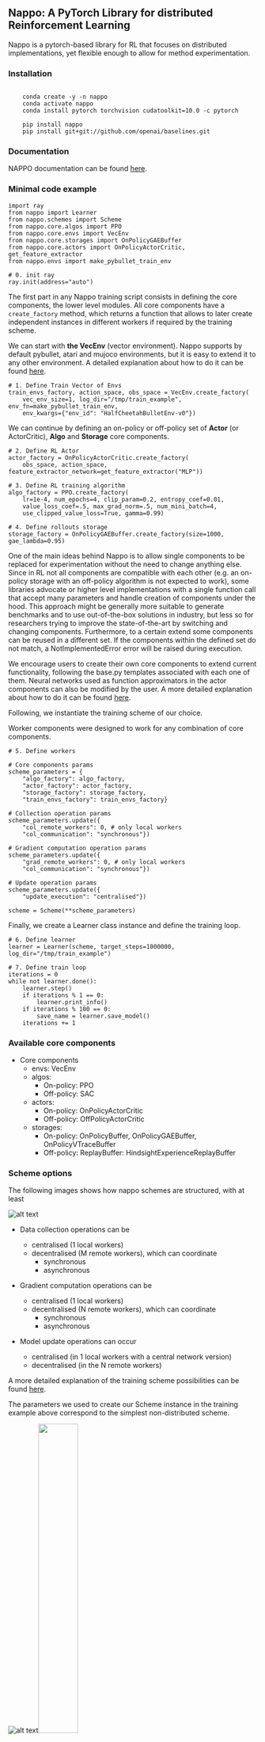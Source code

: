 ## Nappo: A PyTorch Library for distributed Reinforcement Learning

Nappo is a pytorch-based library for RL that focuses on distributed implementations, yet flexible enough to allow for method experimentation.

### Installation
```

    conda create -y -n nappo
    conda activate nappo
    conda install pytorch torchvision cudatoolkit=10.0 -c pytorch

    pip install nappo
    pip install git+git://github.com/openai/baselines.git

```

### Documentation

NAPPO documentation can be found [here](http://nappo.readthedocs.io/).

### Minimal code example


```
import ray
from nappo import Learner
from nappo.schemes import Scheme
from nappo.core.algos import PPO
from nappo.core.envs import VecEnv
from nappo.core.storages import OnPolicyGAEBuffer
from nappo.core.actors import OnPolicyActorCritic, get_feature_extractor
from nappo.envs import make_pybullet_train_env

# 0. init ray
ray.init(address="auto")

```

The first part in any Nappo training script consists in defining the core components, the lower level modules. All core components have a `create_factory` method, which returns a function that allows to later create independent instances in different workers if required by the training scheme.

We can start with **the VecEnv** (vector environment). Nappo supports by default pybullet, atari and mujoco environments, but it is easy to extend it to any other environment. A detailed explanation about how to do it can be found [here](http://nappo.readthedocs.io/).

```
# 1. Define Train Vector of Envs
train_envs_factory, action_space, obs_space = VecEnv.create_factory(
    vec_env_size=1, log_dir="/tmp/train_example", env_fn=make_pybullet_train_env,
    env_kwargs={"env_id": "HalfCheetahBulletEnv-v0"})
```

We can continue by defining an on-policy or off-policy set of **Actor** (or ActorCritic), **Algo** and **Storage** core components.

```
# 2. Define RL Actor
actor_factory = OnPolicyActorCritic.create_factory(
    obs_space, action_space, feature_extractor_network=get_feature_extractor("MLP"))

# 3. Define RL training algorithm
algo_factory = PPO.create_factory(
    lr=1e-4, num_epochs=4, clip_param=0.2, entropy_coef=0.01,
    value_loss_coef=.5, max_grad_norm=.5, num_mini_batch=4,
    use_clipped_value_loss=True, gamma=0.99)

# 4. Define rollouts storage
storage_factory = OnPolicyGAEBuffer.create_factory(size=1000, gae_lambda=0.95)
```

One of the main ideas behind Nappo is to allow single components to be replaced for experimentation without the need to change anything else. Since in RL not all components are compatible with each other (e.g. an on-policy storage with an off-policy algorithm is not expected to work), some libraries advocate or higher level implementations with a single function call that accept many parameters and handle creation of components under the hood. This approach might be generally more suitable to generate benchmarks and to use out-of-the-box solutions in industry, but less so for researchers trying to improve the state-of-the-art by switching and changing components. Furthermore, to a certain extend some components can be reused in a different set. If the components within the defined set do not match, a NotImplementedError error will be raised during execution.

We encourage users to create their own core components to extend current functionality, following the base.py templates associated with each one of them. Neural networks used as function approximators in the actor components can also be modified by the user. A more detailed explanation about how to do it can be found [here](http://nappo.readthedocs.io/).

Following, we instantiate the training scheme of our choice.

Worker components were designed to work for any combination of core components.

```
# 5. Define workers

# Core components params
scheme_parameters = {
    "algo_factory": algo_factory,
    "actor_factory": actor_factory,
    "storage_factory": storage_factory,
    "train_envs_factory": train_envs_factory}

# Collection operation params
scheme_parameters.update({
    "col_remote_workers": 0, # only local workers
    "col_communication": "synchronous"})

# Gradient computation operation params
scheme_parameters.update({
    "grad_remote_workers": 0, # only local workers
    "col_communication": "synchronous"})

# Update operation params
scheme_parameters.update({
    "update_execution": "centralised"})

scheme = Scheme(**scheme_parameters)
```

Finally, we create a Learner class instance and define the training loop.

```
# 6. Define learner
learner = Learner(scheme, target_steps=1000000, log_dir="/tmp/train_example")

# 7. Define train loop
iterations = 0
while not learner.done():
    learner.step()
    if iterations % 1 == 0:
        learner.print_info()
    if iterations % 100 == 0:
        save_name = learner.save_model()
    iterations += 1
```

### Available core components

* Core components
    * envs: VecEnv
    * algos:
        * On-policy: PPO
        * Off-policy: SAC
    * actors:
        * On-policy: OnPolicyActorCritic
        * Off-policy: OffPolicyActorCritic
    * storages:
        * On-policy: OnPolicyBuffer, OnPolicyGAEBuffer, OnPolicyVTraceBuffer
        * Off-policy: ReplayBuffer: HindsightExperienceReplayBuffer

### Scheme options

The following images shows how nappo schemes are structured, with at least

![alt text](https://raw.githubusercontent.com/nappo/nappo/master/images/nappo_overview%20.jpg?raw=true)

* Data collection operations can be
    * centralised (1 local workers)
    * decentralised (M remote workers), which can coordinate
        * synchronous
        * asynchronous

* Gradient computation operations can be
    * centralised (1 local workers)
    * decentralised (N remote workers), which can coordinate
        * synchronous
        * asynchronous

* Model update operations can occur
    * centralised (in 1 local workers with a central network version)
    * decentralised (in the N remote workers)

A more detailed explanation of the training scheme possibilities can be found [here](http://nappo.readthedocs.io/).

The parameters we used to create our Scheme instance in the training example above correspond to the simplest non-distributed scheme.

![alt text](https://github.com/nappo/nappo/blob/master/images/nappo_single_threaded.jpg?raw=true)<img src="images/nappo_single_threaded.jpg" width="40%">

### Current limitations


### Citing Nappo

```
@misc{nappo2020rl,
  author = {Bou, Albert},
  title = {Nappo: A PyTorch Library for distributed Reinforcement Learning},
  year = {2020},
  publisher = {GitHub},
  journal = {GitHub repository},
  howpublished = {\url{https://github.com/nappo/nappo}},
}
```